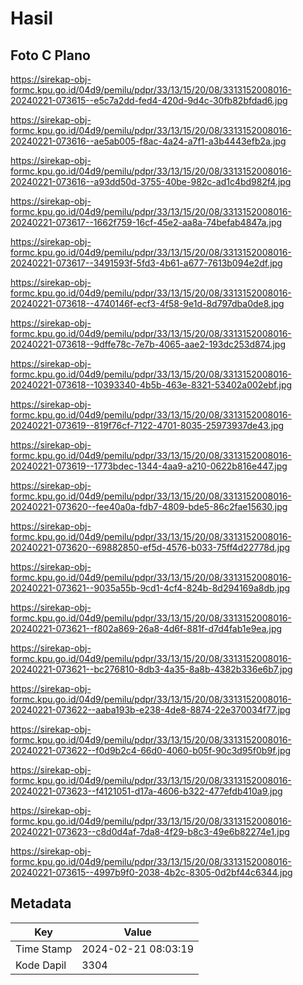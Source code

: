 # Hasil

## Foto C Plano

https://sirekap-obj-formc.kpu.go.id/04d9/pemilu/pdpr/33/13/15/20/08/3313152008016-20240221-073615--e5c7a2dd-fed4-420d-9d4c-30fb82bfdad6.jpg

https://sirekap-obj-formc.kpu.go.id/04d9/pemilu/pdpr/33/13/15/20/08/3313152008016-20240221-073616--ae5ab005-f8ac-4a24-a7f1-a3b4443efb2a.jpg

https://sirekap-obj-formc.kpu.go.id/04d9/pemilu/pdpr/33/13/15/20/08/3313152008016-20240221-073616--a93dd50d-3755-40be-982c-ad1c4bd982f4.jpg

https://sirekap-obj-formc.kpu.go.id/04d9/pemilu/pdpr/33/13/15/20/08/3313152008016-20240221-073617--1662f759-16cf-45e2-aa8a-74befab4847a.jpg

https://sirekap-obj-formc.kpu.go.id/04d9/pemilu/pdpr/33/13/15/20/08/3313152008016-20240221-073617--3491593f-5fd3-4b61-a677-7613b094e2df.jpg

https://sirekap-obj-formc.kpu.go.id/04d9/pemilu/pdpr/33/13/15/20/08/3313152008016-20240221-073618--4740146f-ecf3-4f58-9e1d-8d797dba0de8.jpg

https://sirekap-obj-formc.kpu.go.id/04d9/pemilu/pdpr/33/13/15/20/08/3313152008016-20240221-073618--9dffe78c-7e7b-4065-aae2-193dc253d874.jpg

https://sirekap-obj-formc.kpu.go.id/04d9/pemilu/pdpr/33/13/15/20/08/3313152008016-20240221-073618--10393340-4b5b-463e-8321-53402a002ebf.jpg

https://sirekap-obj-formc.kpu.go.id/04d9/pemilu/pdpr/33/13/15/20/08/3313152008016-20240221-073619--819f76cf-7122-4701-8035-25973937de43.jpg

https://sirekap-obj-formc.kpu.go.id/04d9/pemilu/pdpr/33/13/15/20/08/3313152008016-20240221-073619--1773bdec-1344-4aa9-a210-0622b816e447.jpg

https://sirekap-obj-formc.kpu.go.id/04d9/pemilu/pdpr/33/13/15/20/08/3313152008016-20240221-073620--fee40a0a-fdb7-4809-bde5-86c2fae15630.jpg

https://sirekap-obj-formc.kpu.go.id/04d9/pemilu/pdpr/33/13/15/20/08/3313152008016-20240221-073620--69882850-ef5d-4576-b033-75ff4d22778d.jpg

https://sirekap-obj-formc.kpu.go.id/04d9/pemilu/pdpr/33/13/15/20/08/3313152008016-20240221-073621--9035a55b-9cd1-4cf4-824b-8d294169a8db.jpg

https://sirekap-obj-formc.kpu.go.id/04d9/pemilu/pdpr/33/13/15/20/08/3313152008016-20240221-073621--f802a869-26a8-4d6f-881f-d7d4fab1e9ea.jpg

https://sirekap-obj-formc.kpu.go.id/04d9/pemilu/pdpr/33/13/15/20/08/3313152008016-20240221-073621--bc276810-8db3-4a35-8a8b-4382b336e6b7.jpg

https://sirekap-obj-formc.kpu.go.id/04d9/pemilu/pdpr/33/13/15/20/08/3313152008016-20240221-073622--aaba193b-e238-4de8-8874-22e370034f77.jpg

https://sirekap-obj-formc.kpu.go.id/04d9/pemilu/pdpr/33/13/15/20/08/3313152008016-20240221-073622--f0d9b2c4-66d0-4060-b05f-90c3d95f0b9f.jpg

https://sirekap-obj-formc.kpu.go.id/04d9/pemilu/pdpr/33/13/15/20/08/3313152008016-20240221-073623--f4121051-d17a-4606-b322-477efdb410a9.jpg

https://sirekap-obj-formc.kpu.go.id/04d9/pemilu/pdpr/33/13/15/20/08/3313152008016-20240221-073623--c8d0d4af-7da8-4f29-b8c3-49e6b82274e1.jpg

https://sirekap-obj-formc.kpu.go.id/04d9/pemilu/pdpr/33/13/15/20/08/3313152008016-20240221-073615--4997b9f0-2038-4b2c-8305-0d2bf44c6344.jpg


## Metadata

| Key        | Value               |
| ---------- | ------------------- |
| Time Stamp | 2024-02-21 08:03:19 |
| Kode Dapil | 3304                |



